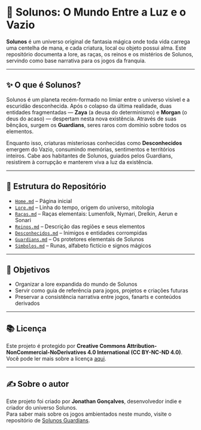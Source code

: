 # 🌌 Solunos: O Mundo Entre a Luz e o Vazio

**Solunos** é um universo original de fantasia mágica onde toda vida carrega uma centelha de mana, e cada criatura, local ou objeto possui alma. Este repositório documenta a lore, as raças, os reinos e os mistérios de Solunos, servindo como base narrativa para os jogos da franquia.

---

## ✨ O que é Solunos?

Solunos é um planeta recém-formado no limiar entre o universo visível e a escuridão desconhecida. Após o colapso da última realidade, duas entidades fragmentadas — **Zaya** (a deusa do determinismo) e **Morgan** (o deus do acaso) — despertam nesta nova existência. Através de suas bênçãos, surgem os **Guardians**, seres raros com domínio sobre todos os elementos.

Enquanto isso, criaturas misteriosas conhecidas como **Desconhecidos** emergem do Vazio, consumindo memórias, sentimentos e territórios inteiros. Cabe aos habitantes de Solunos, guiados pelos Guardians, resistirem à corrupção e manterem viva a luz da existência.

---

## 📁 Estrutura do Repositório

- [`Home.md`](Home.md) – Página inicial
- [`Lore.md`](Lore.md) – Linha do tempo, origem do universo, mitologia
- [`Raças.md`](Racas.md) – Raças elementais: Lumenfolk, Nymari, Drelkin, Aerun e Sonari
- [`Reinos.md`](Reinos.md) – Descrição das regiões e seus elementos
- [`Desconhecidos.md`](Desconhecidos.md) – Inimigos e entidades corrompidas
- [`Guardians.md`](Guardians.md) – Os protetores elementais de Solunos
- [`Simbolos.md`](Simbolos.md) – Runas, alfabeto fictício e signos mágicos

---

## 🧭 Objetivos

- Organizar a lore expandida do mundo de Solunos
- Servir como guia de referência para jogos, projetos e criações futuras
- Preservar a consistência narrativa entre jogos, fanarts e conteúdos derivados

---

## 📚 Licença

Este projeto é protegido por **Creative Commons Attribution-NonCommercial-NoDerivatives 4.0 International (CC BY-NC-ND 4.0)**.  
Você pode ler mais sobre a licença [aqui](LICENSE.md).

---

## ✍️ Sobre o autor

Este projeto foi criado por **Jonathan Gonçalves**, desenvolvedor indie e criador do universo Solunos.  
Para saber mais sobre os jogos ambientados neste mundo, visite o repositório de [Solunos Guardians](https://github.com/seu-usuario/solunos-guardians).

